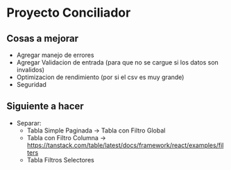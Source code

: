 # Proyecto Conciliador

## Cosas a mejorar

* Agregar manejo de errores
* Agregar Validacion de entrada (para que no se cargue si los datos son invalidos)
* Optimizacion de rendimiento (por si el csv es muy grande)
* Seguridad

## Siguiente a hacer

* Separar:
  * Tabla Simple Paginada -> Tabla con Filtro Global
  * Tabla con Filtro Columna -> https://tanstack.com/table/latest/docs/framework/react/examples/filters
  * Tabla Filtros Selectores 
